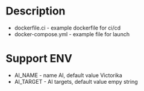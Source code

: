 # Description
* dockerfile.ci - example dockerfile for ci/cd
* docker-compose.yml - example file for launch


# Support ENV
* AI_NAME - name AI, default value Victorika
* AI_TARGET - AI targets, default value empy string

